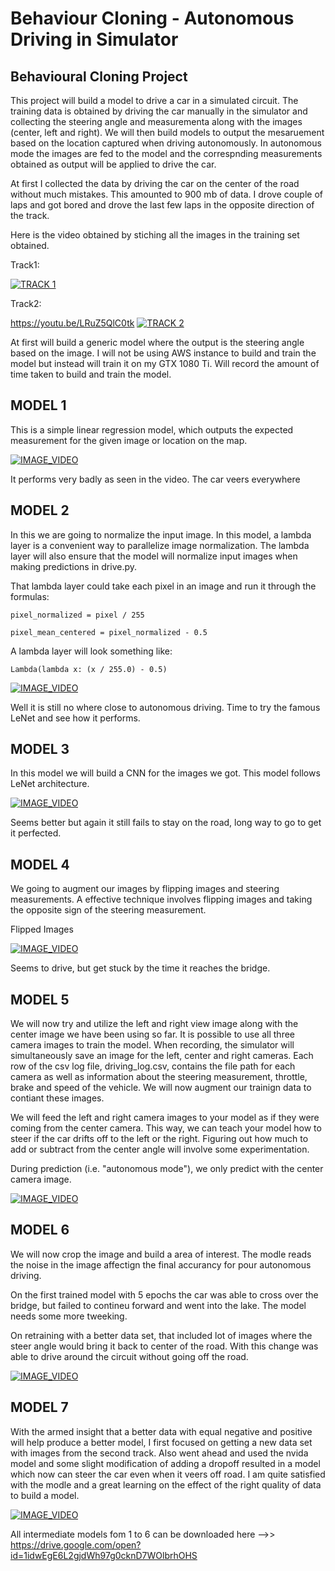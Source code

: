 # Behaviour Cloning - Autonomous Driving in Simulator
## Behavioural Cloning Project


[image1]: ./examples/model_drive.png "Model drive"

This project will build a model to drive a car in a simulated circuit. The training data is obtained by driving the car manually in the simulator and collecting the steering angle and measurementa along with the images (center, left and right). We will then build models to output the mesaruement based on the location captured when driving autonomously. In autonomous mode the images are fed to the model and the correspnding measurements obtained as output will be applied to drive the car.

At first I collected the data by driving the car on the center of the road without much mistakes. This amounted to 900 mb of data. I drove couple of laps and got bored and drove the last few laps in the opposite direction of the track.

Here is the video obtained by stiching all the images in the training set obtained.

Track1:

[![TRACK 1](https://img.youtube.com/vi/bIOxROYhmh0/1.jpg)](https://www.youtube.com/watch?v=bIOxROYhmh0)

Track2:

https://youtu.be/LRuZ5QlC0tk
[![TRACK 2](https://img.youtube.com/vi/LRuZ5QlC0tk/1.jpg)](https://www.youtube.com/watch?v=LRuZ5QlC0tk)

At first will build a generic model where the output is the steering angle based on the image. I will not be using AWS instance to build and train the model but instead will train it on my GTX 1080 Ti. Will record the amount of time taken to build and train the model.

## MODEL 1

This is a simple linear regression model, which outputs the expected measurement for the given image or location on the map.

[![IMAGE_VIDEO](https://img.youtube.com/vi/E5XF0RpSkrI/1.jpg)](https://www.youtube.com/watch?v=E5XF0RpSkrI)

It performs very badly as seen in the video. The car veers everywhere

## MODEL 2

In this we are going to normalize the input image. In this model, a lambda layer is a convenient way to parallelize image normalization. The lambda layer will also ensure that the model will normalize input images when making predictions in drive.py.

That lambda layer could take each pixel in an image and run it through the formulas:
```
pixel_normalized = pixel / 255

pixel_mean_centered = pixel_normalized - 0.5
```
A lambda layer will look something like:
```
Lambda(lambda x: (x / 255.0) - 0.5)
```

[![IMAGE_VIDEO](https://img.youtube.com/vi/PHPITs18BjM/1.jpg)](https://www.youtube.com/watch?v=PHPITs18BjM)

Well it is still no where close to autonomous driving. Time to try the famous LeNet and see how it performs.

## MODEL 3

In this model we will build a CNN for the images we got. This model follows LeNet architecture.

[![IMAGE_VIDEO](https://img.youtube.com/vi/Zi3V4CIJxEo/1.jpg)](https://www.youtube.com/watch?v=Zi3V4CIJxEo)

Seems better but again it still fails to stay on the road, long way to go to get it perfected.

## MODEL 4

We going to augment our images by flipping images and steering measurements. A effective technique involves flipping images and taking the opposite sign of the steering measurement. 

Flipped Images

[![IMAGE_VIDEO](https://img.youtube.com/vi/cW4aDtf9W-g/1.jpg)](https://www.youtube.com/watch?v=cW4aDtf9W-g)

Seems to drive, but get stuck by the time it reaches the bridge.

## MODEL 5

We will now try and utilize the left and right view image along with the center image we have been using so far. It is  possible to use all three camera images to train the model. When recording, the simulator will simultaneously save an image for the left, center and right cameras. Each row of the csv log file, driving_log.csv, contains the file path for each camera as well as information about the steering measurement, throttle, brake and speed of the vehicle. We will now augment our trainign data to contiant these images.

We will feed the left and right camera images to your model as if they were coming from the center camera. This way, we can teach your model how to steer if the car drifts off to the left or the right. Figuring out how much to add or subtract from the center angle will involve some experimentation.

During prediction (i.e. "autonomous mode"), we only predict with the center camera image.

[![IMAGE_VIDEO](https://img.youtube.com/vi/YuEtP6lbjP0/1.jpg)](https://www.youtube.com/watch?v=YuEtP6lbjP0)

## MODEL 6

We will now crop the image and build a area of interest. The modle reads the noise in the image affectign the final accurancy for pour autonomous driving.

On the first trained model with 5 epochs the car was able to cross over the bridge, but failed to contineu forward and went into the lake. The model needs some more tweeking.

On retraining with a better data set, that included lot of images where the steer angle would bring it back to center of the road. With this change was able to drive around the circuit without going off the road.

[![IMAGE_VIDEO](https://img.youtube.com/vi/3gFvRcn0bko/1.jpg)](https://www.youtube.com/watch?v=3gFvRcn0bko)

## MODEL 7

With the armed insight that a better data with equal negative and positive will help produce a better model, I first focused on getting a new data set with images from the second track. 
Also went ahead and used the nvida model and some slight modification of adding a dropoff resulted in a model which now can steer the car even when it veers off road. I am quite satisfied with the modle and a great learning on the effect of the right quality of data to build a model.

[![IMAGE_VIDEO](https://img.youtube.com/vi/_tywEv0Vhno/1.jpg)](https://www.youtube.com/watch?v=_tywEv0Vhno)

All intermediate models fom 1 to 6 can be downloaded here -->> https://drive.google.com/open?id=1idwEgE6L2gjdWh97g0cknD7WOlbrhOHS
